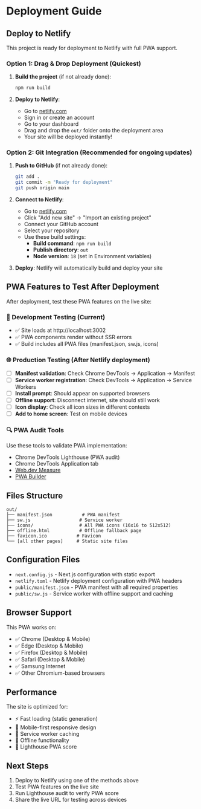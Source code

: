 # Deployment Guide

## Deploy to Netlify

This project is ready for deployment to Netlify with full PWA support.

### Option 1: Drag & Drop Deployment (Quickest)

1. **Build the project** (if not already done):
   ```bash
   npm run build
   ```

2. **Deploy to Netlify**:
   - Go to [netlify.com](https://netlify.com)
   - Sign in or create an account
   - Go to your dashboard
   - Drag and drop the `out/` folder onto the deployment area
   - Your site will be deployed instantly!

### Option 2: Git Integration (Recommended for ongoing updates)

1. **Push to GitHub** (if not already done):
   ```bash
   git add .
   git commit -m "Ready for deployment"
   git push origin main
   ```

2. **Connect to Netlify**:
   - Go to [netlify.com](https://netlify.com)
   - Click "Add new site" → "Import an existing project"
   - Connect your GitHub account
   - Select your repository
   - Use these build settings:
     - **Build command**: `npm run build`
     - **Publish directory**: `out`
     - **Node version**: `18` (set in Environment variables)

3. **Deploy**: Netlify will automatically build and deploy your site

## PWA Features to Test After Deployment

After deployment, test these PWA features on the live site:

### 🔧 Development Testing (Current)
- ✅ Site loads at http://localhost:3002
- ✅ PWA components render without SSR errors
- ✅ Build includes all PWA files (manifest.json, sw.js, icons)

### 🌐 Production Testing (After Netlify deployment)
- [ ] **Manifest validation**: Check Chrome DevTools → Application → Manifest
- [ ] **Service worker registration**: Check DevTools → Application → Service Workers
- [ ] **Install prompt**: Should appear on supported browsers
- [ ] **Offline support**: Disconnect internet, site should still work
- [ ] **Icon display**: Check all icon sizes in different contexts
- [ ] **Add to home screen**: Test on mobile devices

### 🔍 PWA Audit Tools
Use these tools to validate PWA implementation:
- Chrome DevTools Lighthouse (PWA audit)
- Chrome DevTools Application tab
- [Web.dev Measure](https://web.dev/measure/)
- [PWA Builder](https://www.pwabuilder.com/)

## Files Structure

```
out/
├── manifest.json           # PWA manifest
├── sw.js                  # Service worker
├── icons/                 # All PWA icons (16x16 to 512x512)
├── offline.html           # Offline fallback page
├── favicon.ico           # Favicon
└── [all other pages]     # Static site files
```

## Configuration Files

- `next.config.js` - Next.js configuration with static export
- `netlify.toml` - Netlify deployment configuration with PWA headers
- `public/manifest.json` - PWA manifest with all required properties
- `public/sw.js` - Service worker with offline support and caching

## Browser Support

This PWA works on:
- ✅ Chrome (Desktop & Mobile)
- ✅ Edge (Desktop & Mobile)
- ✅ Firefox (Desktop & Mobile)
- ✅ Safari (Desktop & Mobile)
- ✅ Samsung Internet
- ✅ Other Chromium-based browsers

## Performance

The site is optimized for:
- ⚡ Fast loading (static generation)
- 📱 Mobile-first responsive design
- 🔄 Service worker caching
- 📴 Offline functionality
- 🎯 Lighthouse PWA score

## Next Steps

1. Deploy to Netlify using one of the methods above
2. Test PWA features on the live site
3. Run Lighthouse audit to verify PWA score
4. Share the live URL for testing across devices
